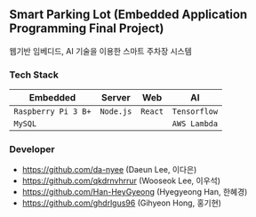 ## Smart Parking Lot (Embedded Application Programming Final Project)
웹기반 임베디드, AI 기술을 이용한 스마트 주차장 시스템

### Tech Stack
|Embedded           |Server   |Web    |AI          |
|-------------------|---------|-------|------------|
|`Raspberry Pi 3 B+`|`Node.js`|`React`|`Tensorflow`|
|`MySQL`            |         |       |`AWS Lambda`|

### Developer
- https://github.com/da-nyee (Daeun Lee, 이다은)
- https://github.com/qkdrnvhrrur (Wooseok Lee, 이우석)
- https://github.com/Han-HeyGyeong (Hyegyeong Han, 한혜경)
- https://github.com/ghdrlgus96 (Gihyeon Hong, 홍기현)